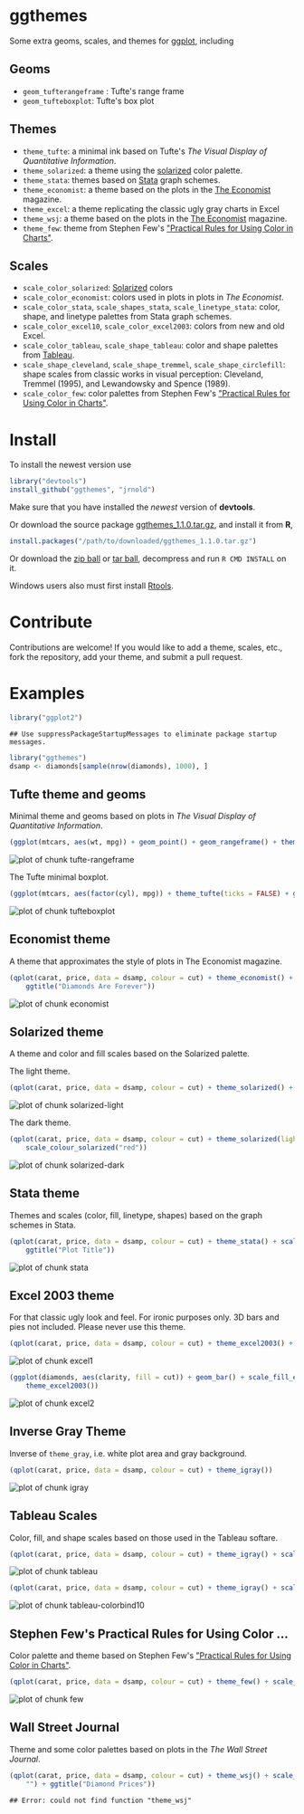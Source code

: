 

# ggthemes

Some extra geoms, scales, and themes for
[ggplot](http://had.co.nz/ggplot2/), including

## Geoms

- ``geom_tufterangeframe`` : Tufte's range frame
- ``geom_tufteboxplot``: Tufte's box plot

## Themes 

- ``theme_tufte``: a minimal ink based on Tufte's *The Visual Display of
Quantitative Information*.
- ``theme_solarized``: a theme using the [solarized](http://ethanschoonover.com/solarized) color palette.
- ``theme_stata``: themes based on [Stata](http://stata.com/) graph schemes.
- ``theme_economist``: a theme based on the plots in the [The Economist](http://www.economist.com/) magazine.
- ``theme_excel``: a theme replicating the classic ugly gray charts in Excel
- ``theme_wsj``: a theme based on the plots in the [The Economist](http://www.economist.com/) magazine.
- ``theme_few``: theme from Stephen Few's ["Practical Rules for Using Color in Charts"](http://www.perceptualedge.com/articles/visual_business_intelligence/rules_for_using_color.pdf).

## Scales

- ``scale_color_solarized``: [Solarized](http://ethanschoonover.com/solarized) colors
- ``scale_color_economist``: colors used in plots in plots in *The Economist*.
- ``scale_color_stata``, ``scale_shapes_stata``, ``scale_linetype_stata``: color, shape, and linetype palettes from Stata graph schemes.
- ``scale_color_excel10``, ``scale_color_excel2003``: colors from new and old Excel.
- ``scale_color_tableau``, ``scale_shape_tableau``: color and shape palettes from [Tableau](http://www.tableausoftware.com/).
- ``scale_shape_cleveland``, ``scale_shape_tremmel``, ``scale_shape_circlefill``: shape scales from classic works in visual perception: Cleveland, 
  Tremmel (1995), and Lewandowsky and Spence (1989).
- ``scale_color_few``: color palettes from Stephen Few's ["Practical Rules for Using Color in Charts"](http://www.perceptualedge.com/articles/visual_business_intelligence/rules_for_using_color.pdf).

# Install 

To install the newest version use 

```r
library("devtools")
install_github("ggthemes", "jrnold")
```

Make sure that you have installed the *newest* version of
**devtools**. 

Or download the source package
[ggthemes_1.1.0.tar.gz](https://github.com/downloads/jrnold/ggthemes/ggthemes_1.1.0.tar.gz),
and install it from **R**,

```r
install.packages("/path/to/downloaded/ggthemes_1.1.0.tar.gz")
```

Or download the [zip ball](https://github.com/jrnold/ggthemes/zipball/master) or [tar ball](https://github.com/jrnold/ggthemes/tarball/master), decompress and run `R CMD INSTALL` on it.

Windows users also must first install [Rtools](http://cran.rstudio.com/bin/windows/Rtools/).

# Contribute

Contributions are welcome! If you would like to add a theme, scales,
etc., fork the repository, add your theme, and submit a pull request.

# Examples


```r
library("ggplot2")
```

```
## Use suppressPackageStartupMessages to eliminate package startup messages.
```

```r
library("ggthemes")
dsamp <- diamonds[sample(nrow(diamonds), 1000), ]
```


## Tufte theme and geoms

Minimal theme and geoms based on plots in *The Visual Display of
Quantitative Information*.


```r
(ggplot(mtcars, aes(wt, mpg)) + geom_point() + geom_rangeframe() + theme_tufte())
```

![plot of chunk tufte-rangeframe](http://i.imgur.com/s8Omh.png) 


The Tufte minimal boxplot.


```r
(ggplot(mtcars, aes(factor(cyl), mpg)) + theme_tufte(ticks = FALSE) + geom_tufteboxplot())
```

![plot of chunk tufteboxplot](http://i.imgur.com/8iijf.png) 


## Economist theme

A theme that approximates the style of plots in The Economist
magazine.


```r
(qplot(carat, price, data = dsamp, colour = cut) + theme_economist() + scale_colour_economist() + 
    ggtitle("Diamonds Are Forever"))
```

![plot of chunk economist](http://i.imgur.com/3Dqh0.png) 


## Solarized theme

A theme and color and fill scales based on the Solarized palette.

The light theme.


```r
(qplot(carat, price, data = dsamp, colour = cut) + theme_solarized() + scale_colour_solarized("blue"))
```

![plot of chunk solarized-light](http://i.imgur.com/gyMSX.png) 


The dark theme.


```r
(qplot(carat, price, data = dsamp, colour = cut) + theme_solarized(light = FALSE) + 
    scale_colour_solarized("red"))
```

![plot of chunk solarized-dark](http://i.imgur.com/lbTCe.png) 


## Stata theme 

Themes and scales (color, fill, linetype, shapes) based on the graph
schemes in Stata.


```r
(qplot(carat, price, data = dsamp, colour = cut) + theme_stata() + scale_colour_stata() + 
    ggtitle("Plot Title"))
```

![plot of chunk stata](http://i.imgur.com/gd5Tz.png) 


## Excel 2003 theme

For that classic ugly look and feel. For ironic purposes only. 3D bars
and pies not included. Please never use this theme.


```r
(qplot(carat, price, data = dsamp, colour = cut) + theme_excel2003() + scale_colour_excel2003())
```

![plot of chunk excel1](http://i.imgur.com/Z5qND.png) 



```r
(ggplot(diamonds, aes(clarity, fill = cut)) + geom_bar() + scale_fill_excel2003() + 
    theme_excel2003())
```

![plot of chunk excel2](http://i.imgur.com/qYFO7.png) 


## Inverse Gray Theme

Inverse of `theme_gray`, i.e. white plot area and gray background.


```r
(qplot(carat, price, data = dsamp, colour = cut) + theme_igray())
```

![plot of chunk igray](http://i.imgur.com/NqZ2q.png) 



## Tableau Scales

Color, fill, and shape scales based on those used in the Tableau softare.


```r
(qplot(carat, price, data = dsamp, colour = cut) + theme_igray() + scale_colour_tableau())
```

![plot of chunk tableau](http://i.imgur.com/UU2bo.png) 



```r
(qplot(carat, price, data = dsamp, colour = cut) + theme_igray() + scale_colour_tableau("colorblind10"))
```

![plot of chunk tableau-colorbind10](http://i.imgur.com/C7bZA.png) 


## Stephen Few's Practical Rules for Using Color ...

Color palette and theme based on Stephen Few's ["Practical Rules for Using Color in Charts"](http://www.perceptualedge.com/articles/visual_business_intelligence/rules_for_using_color.pdf).


```r
(qplot(carat, price, data = dsamp, colour = cut) + theme_few() + scale_colour_few())
```

![plot of chunk few](http://i.imgur.com/6WyZ5.png) 


## Wall Street Journal

Theme and some color palettes based on plots in the *The Wall Street Journal*.


```r
(qplot(carat, price, data = dsamp, colour = cut) + theme_wsj() + scale_colour_wsj("colors6", 
    "") + ggtitle("Diamond Prices"))
```

```
## Error: could not find function "theme_wsj"
```

